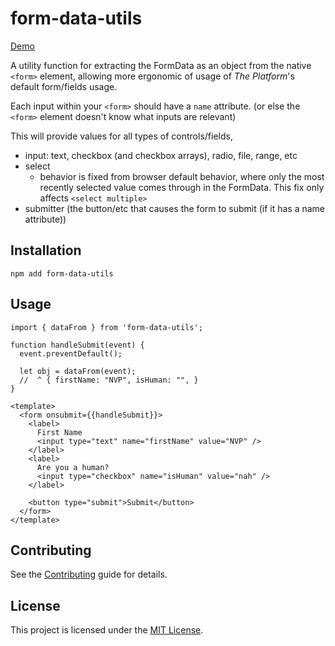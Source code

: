 # form-data-utils

[Demo](https://ember-primitives.pages.dev/6-utils/data-from-event.md)


A utility function for extracting the FormData as an object from the native `<form>` 
element, allowing more ergonomic of usage of _The Platform_'s default form/fields usage.

Each input within your `<form>` should have a `name` attribute.
(or else the `<form>` element doesn't know what inputs are relevant)

This will provide values for all types of controls/fields,
- input: text, checkbox (and checkbox arrays), radio, file, range, etc
- select
  - behavior is fixed from browser default behavior, where
    only the most recently selected value comes through in
    the FormData. This fix only affects `<select multiple>`
- submitter (the button/etc that causes the form to submit (if it has a name attribute))    

## Installation

```
npm add form-data-utils
```

## Usage

```gjs
import { dataFrom } from 'form-data-utils';

function handleSubmit(event) {
  event.preventDefault();

  let obj = dataFrom(event);
  //  ^ { firstName: "NVP", isHuman: "", }
}

<template>
  <form onsubmit={{handleSubmit}}>
    <label>
      First Name
      <input type="text" name="firstName" value="NVP" />
    </label>
    <label> 
      Are you a human?
      <input type="checkbox" name="isHuman" value="nah" />
    </label>

    <button type="submit">Submit</button>
  </form>
</template>
```

## Contributing

See the [Contributing](CONTRIBUTING.md) guide for details.

## License

This project is licensed under the [MIT License](LICENSE.md).
